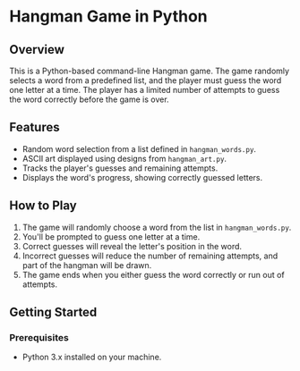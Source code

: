 # Hangman Game in Python

## Overview
This is a Python-based command-line Hangman game. The game randomly selects a word from a predefined list, and the player must guess the word one letter at a time. The player has a limited number of attempts to guess the word correctly before the game is over.

## Features
- Random word selection from a list defined in `hangman_words.py`.
- ASCII art displayed using designs from `hangman_art.py`.
- Tracks the player's guesses and remaining attempts.
- Displays the word's progress, showing correctly guessed letters.

## How to Play
1. The game will randomly choose a word from the list in `hangman_words.py`.
2. You'll be prompted to guess one letter at a time.
3. Correct guesses will reveal the letter's position in the word.
4. Incorrect guesses will reduce the number of remaining attempts, and part of the hangman will be drawn.
5. The game ends when you either guess the word correctly or run out of attempts.

## Getting Started

### Prerequisites
- Python 3.x installed on your machine.


